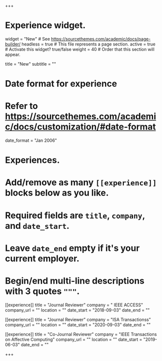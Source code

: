 +++
# Experience widget.
widget = "New"  # See https://sourcethemes.com/academic/docs/page-builder/
headless = true  # This file represents a page section.
active = true  # Activate this widget? true/false
weight = 40  # Order that this section will appear.

title = "New"
subtitle = ""

# Date format for experience
#   Refer to https://sourcethemes.com/academic/docs/customization/#date-format
date_format = "Jan 2006"

# Experiences.
#   Add/remove as many `[[experience]]` blocks below as you like.
#   Required fields are `title`, `company`, and `date_start`.
#   Leave `date_end` empty if it's your current employer.
#   Begin/end multi-line descriptions with 3 quotes `"""`.

 
[[experience]]
  title = "Journal Reviewer"
  company = " IEEE ACCESS"
  company_url = ""
  location = ""
  date_start = "2018-09-03"
  date_end = ""
 
[[experience]]
  title = "Journal Reviewer"
  company = "ISA Transactionss"
  company_url = ""
  location = ""
  date_start = "2020-09-03"
  date_end = "" 
    
[[experience]]
  title = "Co-Journal Reviewer"
  company = "IEEE Transactions on Affective Computing"
  company_url = ""
  location = ""
  date_start = "2019-06-03"
  date_end = "" 
  

+++


